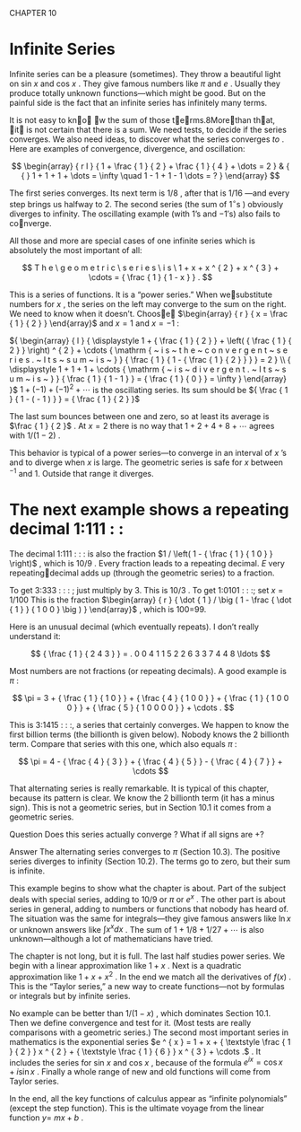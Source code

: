 CHAPTER 10

# Infinite Series

Infinite series can be a pleasure (sometimes). They throw a beautiful light on sin $x$ and cos $x$ . They give famous numbers like $\pi$ and $e$ . Usually they produce totally unknown functions—which might be good. But on the painful side is the fact that an infinite series has infinitely many terms.

It is not easy to kno w the sum of those terms.8Morethan that, it is not certain that there is a sum. We need tests, to decide if the series converges. We also need ideas, to discover what the series converges $t o$ . Here are examples of convergence, divergence, and oscillation:

$$
\begin{array} { r l } { 1 + \frac { 1 } { 2 } + \frac { 1 } { 4 } + \dots = 2 } & { { } 1 + 1 + 1 + \dots = \infty \quad 1 - 1 + 1 - 1 \dots = ? } \end{array}
$$

The first series converges. Its next term is $1 / 8$ , after that is $1 / 1 6$ —and every step brings us halfway to 2. The second series (the sum of $1 \mathrm { { ^ { \circ } s } }$ ) obviously diverges to infinity. The oscillating example (with 1’s and $- 1 \mathrm { { ' s } ) }$ also fails to converge.

All those and more are special cases of one infinite series which is absolutely the most important of all:

$$
T h e \ g e o m e t r i c \ s e r i e s \ i s \ 1 + x + x ^ { 2 } + x ^ { 3 } + \cdots = { \frac { 1 } { 1 - x } } .
$$

This is a series of functions. It is a “power series.” When wesubstitute numbers for $x$ , the series on the left may converge to the sum on the right. We need to know when it doesn’t. Choose $\begin{array} { r } { x = \frac { 1 } { 2 } } \end{array}$ and $x = 1$ and $x = - 1$ :

${ \begin{array} { l } { \displaystyle 1 + { \frac { 1 } { 2 } } + \left( { \frac { 1 } { 2 } } \right) ^ { 2 } + \cdots { \mathrm { ~ i s ~ t h e ~ c o n v e r g e n t ~ s e r i e s . ~ I t s ~ s u m ~ i s ~ } } { \frac { 1 } { 1 - { \frac { 1 } { 2 } } } } = 2 } \\ { \displaystyle 1 + 1 + 1 + \cdots { \mathrm { ~ i s ~ d i v e r g e n t . ~ I t s ~ s u m ~ i s ~ } } { \frac { 1 } { 1 - 1 } } = { \frac { 1 } { 0 } } = \infty } \end{array} }$ $1 + ( - 1 ) + ( - 1 ) ^ { 2 } + \cdots$ is the oscillating series. Its sum should be ${ \frac { 1 } { 1 - ( - 1 ) } } = { \frac { 1 } { 2 } }$

The last sum bounces between one and zero, so at least its average is $\frac { 1 } { 2 }$ . At $x = 2$ there is no way that $1 + 2 + 4 + 8 + \cdots$ agrees with $1 / ( 1 - 2 )$ .

This behavior is typical of a power series—to converge in an interval of $x$ ’s and to diverge when $x$ is large. The geometric series is safe for $x$ between $^ { - 1 }$ and 1. Outside that range it diverges.

# The next example shows a repeating decimal 1:111 : :

The decimal 1:111 : : : is also the fraction $1 / \left( 1 - { \frac { 1 } { 1 0 } } \right)$ , which is $1 0 / 9$ . Every fraction leads to a repeating decimal. $E$ very rep eatingdecimal adds up (through the geometric series) to a fraction.

To get 3:333 : : : ; just multiply by 3. This is $1 0 / 3$ . To get 1:0101 : : :; set $x = 1 / 1 0 0$ This is the fraction $\begin{array} { r } { \dot { 1 } / \big ( 1 - \frac { \dot { 1 } } { 1 0 0 } \big ) } \end{array}$ , which is 100=99.

Here is an unusual decimal (which eventually repeats). I don’t really understand it:

$$
{ \frac { 1 } { 2 4 3 } } = . 0 0 4 1 1 5 2 2 6 3 3 7 4 4 8 \ldots
$$

Most numbers are not fractions (or repeating decimals). A good example is $\pi$ :

$$
\pi = 3 + { \frac { 1 } { 1 0 } } + { \frac { 4 } { 1 0 0 } } + { \frac { 1 } { 1 0 0 0 } } + { \frac { 5 } { 1 0 0 0 0 } } + \cdots .
$$

This is 3:1415 : : :, a series that certainly converges. We happen to know the first billion terms (the billionth is given below). Nobody knows the 2 billionth term. Compare that series with this one, which also equals $\pi$ :

$$
\pi = 4 - { \frac { 4 } { 3 } } + { \frac { 4 } { 5 } } - { \frac { 4 } { 7 } } + \cdots
$$

That alternating series is really remarkable. It is typical of this chapter, because its pattern is clear. We know the 2 billionth term (it has a minus sign). This is not a geometric series, but in Section 10.1 it comes from a geometric series.

Question Does this series actually converge ? What if all signs are $+ ?$

Answer The alternating series converges to $\pi$ (Section 10.3). The positive series diverges to infinity (Section 10.2). The terms go to zero, but their sum is infinite.

This example begins to show what the chapter is about. Part of the subject deals with special series, adding to $1 0 / 9$ or $\pi$ or $e ^ { x }$ . The other part is about series in general, adding to numbers or functions that nobody has heard of. The situation was the same for integrals—they give famous answers like $\ln x$ or unknown answers like $\int x ^ { x } d x$ . The sum of $1 + 1 / 8 + 1 / 2 7 + \cdots$ is also unknown—although a lot of mathematicians have tried.

The chapter is not long, but it is full. The last half studies power series. We begin with a linear approximation like $1 + x$ . Next is a quadratic approximation like $1 + x + x ^ { 2 }$ . In the end we match all the derivatives of $f ( x )$ . This is the “Taylor series,” a new way to create functions—not by formulas or integrals but by infinite series.

No example can be better than $1 / ( 1 - x )$ , which dominates Section 10.1. Then we define convergence and test for it. (Most tests are really comparisons with a geometric series.) The second most important series in mathematics is the exponential series $e ^ { x } = 1 + x + { \textstyle \frac { 1 } { 2 } } x ^ { 2 } + { \textstyle \frac { 1 } { 6 } } x ^ { 3 } + \cdots .$ . It includes the series for sin $x$ and cos $x$ , because of the formula $e ^ { i x } = \cos x + i \sin x$ . Finally a whole range of new and old functions will come from Taylor series.

In the end, all the key functions of calculus appear as “infinite polynomials” (except the step function). This is the ultimate voyage from the linear function $y =$ $m x + b$ .